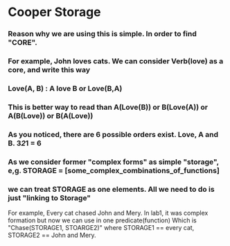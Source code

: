 # Cooper Storage
### Reason why we are using this is simple. In order to find "CORE".
### For example, John loves cats. We can consider Verb(love) as a core, and write this way
### Love(A, B) : A love B or Love(B,A)
### This is better way to read than A(Love(B)) or B(Love(A)) or A(B(Love)) or B(A(Love)) 
### As you noticed, there are 6 possible orders exist. Love, A and B. 3*2*1 = 6
### As we consider former "complex forms" as simple "storage", e,g. STORAGE = [some_complex_combinations_of_functions]
### we can treat STORAGE as one elements. All we need to do is just "linking to Storage"

 For example, Every cat chased John and Mery.
 In lab1, it was complex formation but now we can use in one predicate(function)
 Which is  "Chase(STORAGE1, STOARGE2)" where STORAGE1 == every cat, STORAGE2 == John and Mery.
